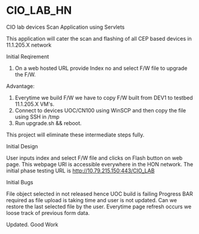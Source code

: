 # CIO_LAB_HN
CIO lab devices Scan Application using Servlets


This application will cater the scan and flashing of all CEP based devices in 11.1.205.X network

Initial Reqirement

1. On a web hosted URL provide Index no and select F/W file to upgrade the F/W.

Advantage:

1. Everytime we build F/W we have to copy F/W built from DEV1 to testbed 11.1.205.X VM's.
2. Connect to devices UOC/CN100 using WinSCP and then copy the file using SSH in /tmp
3. Run upgrade.sh && reboot.

This project will eliminate these intermediate steps fully.


Initial Design

User inputs index and select F/W file and clicks on Flash button on web page.
This webpage URI is accessible everywhere in the HON network. 
The initial phase testing URL is http://10.79.215.150:443/CIO_LAB

Initial Bugs

File object selected in not released hence UOC build is failing
Progress BAR required as file upload is taking time and user is not updated.
Can we restore the last selected file by the user. Everytime page refresh occurs we loose track of previous form data.

Updated.
Good Work
